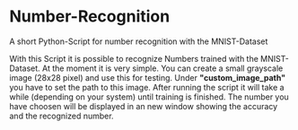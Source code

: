 # Number-Recognition
A short Python-Script for number recognition with the MNIST-Dataset

With this Script it is possible to recognize Numbers trained with the MNIST-Dataset.
At the moment it is very simple. You can create a small grayscale image (28x28 pixel)
and use this for testing. Under **"custom_image_path"** you have to set the path to this image.
After running the script it will take a while (depending on your system) until training is 
finished. The number you have choosen will be displayed in an new window showing the
accuracy and the recognized number.
